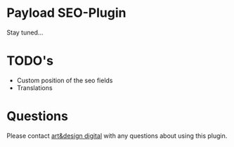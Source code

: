 # Payload SEO-Plugin
Stay tuned...

# TODO's
+ Custom position of the seo fields
+ Translations

# Questions
Please contact [art&design digital](mailto:info@ad-digtial.de) with any questions about using this plugin.
